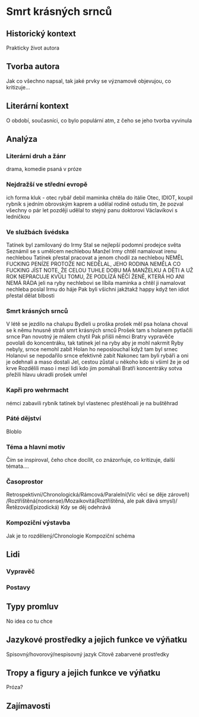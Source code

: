 # Smrt krásných srnců

## Historický kontext
Prakticky život autora 

## Tvorba autora
Jak co všechno napsal, tak jaké prvky se významově objevujou, co kritizuje...

## Literární kontext
O období, současníci, co bylo populární atm, z čeho se jeho tvorba vyvinula

## Analýza
### Literární druh a žánr
drama, komedie psaná v próze

### Nejdražší ve střední evropě
ich forma
kluk - otec rybář debil
maminka chtěla do itálie
Otec, IDIOT, koupil rybník s jedním obrovským kaprem a udělal rodině ostudu tím, že pozval všechny
o pár let později udělal to stejný panu doktorovi Václavíkovi s ledničkou

### Ve službách švédska
Tatínek byl zamilovaný do Irmy
Stal se nejlepší podomní prodejce světa
Seznámil se s umělcem nechlebou
Manžel Irmy chtěl namalovat irenu nechlebou
Tatínek přestal pracovat a jenom chodil za nechlebou
NEMĚL FUCKING PENÍZE PROTOŽE NIC NEDĚLAL, JEHO RODINA NEMĚLA CO FUCKING JÍST
NOTE, ŽE CELOU TUHLE DOBU MÁ MANŽELKU A DĚTI A UŽ ROK NEPRACUJE KVŮLI TOMU, ŽE PODLÍZÁ NĚČÍ ŽENĚ, KTERÁ HO ANI NEMÁ RÁDA
jeli na ryby
nechlebovi se líbila maminka a chtěl ji namalovat
nechleba poslal Irmu do háje
Pak byli všichni jakžtakž happy když ten idiot přestal dělat blbosti

### Smrt krásných srnců
V létě se jezdilo na chalupu
Bydleli u proška
prošek měl psa holana
choval se k němu hnusně
stráň smrt krásných srnců
Prošek tam s holanem pytlačili srnce
Pan novotný je málem chytil
Pak přišli němci
Bratry vypravěče povolali do koncentráku, tak tatínek jel na ryby aby je mohl nakrmit
Ryby nebyly, srnce nemohl zabít
Holan ho neposlouchal když tam byl srnec
Holanovi se nepodařilo srnce efektivně zabít
Nakonec tam byli rybáři a oni je odehnali a maso dostali
Jel, cestou zůstal u někoho kdo si všiml že je od krve
Rozdělili maso i mezi lidi kdo jim pomáhali
Bratři koncentráky sotva přežili
hlavu ukradli
prošek umřel

### Kapři pro wehrmacht
némci zabavili rybník
tatínek byl vlastenec
přestěhoali je na buštěhrad

### Páté dějství
Bloblo

### Téma a hlavní motiv
Čím se inspiroval, čeho chce docílit, co znázorňuje, co kritizuje, další témata....

### Časoprostor
Retrospektivní/Chronologická/Rámcová/Paralelní(Víc věcí se děje zároveň)
/Roztříštěná(nonsense)/Mozaikovitá(Roztříštěná, ale pak dává smysl)/Řetězová(Epizodická)
Kdy se děj odehrává

### Kompoziční výstavba
Jak je to rozdělený/Chronologie
Kompoziční schéma

## Lidi
### Vypravěč

### Postavy

## Typy promluv
No idea co tu chce

## Jazykové prostředky a jejich funkce ve výňatku
Spisovný/hovorový/nespisovný jazyk
Citově zabarvené prostředky

## Tropy a figury a jejich funkce ve výňatku
Próza?

## Zajímavosti
